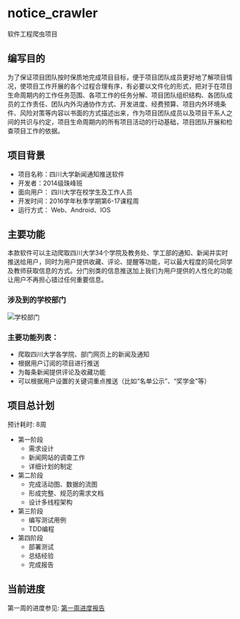 # notice_crawler

软件工程爬虫项目

## 编写目的

为了保证项目团队按时保质地完成项目目标，便于项目团队成员更好地了解项目情况，使项目工作开展的各个过程合理有序，有必要以文件化的形式，把对于在项目生命周期内的工作任务范围、各项工作的任务分解、项目团队组织结构、各团队成员的工作责任、团队内外沟通协作方式、开发进度、经费预算、项目内外环境条件、风险对策等内容以书面的方式描述出来，作为项目团队成员以及项目干系人之间的共识与约定，项目生命周期内的所有项目活动的行动基础，项目团队开展和检查项目工作的依据。

## 项目背景

- 项目名称：四川大学新闻通知推送软件
- 开发者：2014级珠峰班
- 面向用户： 四川大学在校学生及工作人员
- 开发时间：2016学年秋季学期第6-17课程周
- 运行方式： Web、Android、IOS

## 主要功能

本款软件可以主动爬取四川大学34个学院及教务处、学工部的通知、新闻并实时推送给用户，同时为用户提供收藏、评论、提醒等功能，可以最大程度的简化同学及教师获取信息的方式。分门别类的信息推送加上我们为用户提供的人性化的功能让用户不再担心错过任何重要信息。

### 涉及到的学校部门
![学校部门](https://github.com/zhranklin/notice_crawler/blob/master/docs/week1_works.png)

### 主要功能列表：

- 爬取四川大学各学院、部门网页上的新闻及通知
- 根据用户订阅的项目进行推送
- 为每条新闻提供评论及收藏功能
- 可以根据用户设置的关键词重点推送（比如“名单公示”、“奖学金”等）

## 项目总计划

预计耗时: 8周

- 第一阶段
  - 需求设计
  - 新闻网站的调查工作
  - 详细计划的制定
- 第二阶段
  - 完成活动图、数据的流图
  - 形成完整、规范的需求文档
  - 设计多线程架构
- 第三阶段
  - 编写测试用例
  - TDD编程
- 第四阶段
  - 部署测试
  - 总结经验
  - 完成报告

## 当前进度
第一周的进度参见: [第一周进度报告](https://github.com/zhranklin/notice_crawler/blob/master/docs/week1.md)
